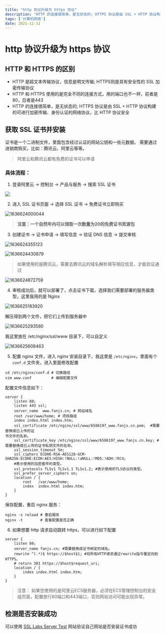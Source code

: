 ```yaml
---
title: "http 协议升级为 https 协议"
description: "HTTP 的连接很简单，是无状态的; HTTPS 协议是由 SSL + HTTP 协议构建的可进行加密传输、身份认证的网络协议，比 HTTP 协议安全。"
tags: ['计算机网络']
date: 2021-11-11
---
```


# http 协议升级为 https 协议

## HTTP 和 HTTPS 的区别

- HTTP 是超文本传输协议，信息是明文传输; HTTPS则是具有安全性的 SSL 加密传输协议
- HTTP 和 HTTPS 使用的是完全不同的连接方式，用的端口也不一样，前者是80，后者是443
- HTTP 的连接很简单，是无状态的; HTTPS 协议是由 SSL + HTTP 协议构建的可进行加密传输、身份认证的网络协议，比 HTTP 协议安全

## 获取 SSL 证书并安装

证书是一个二进制文件，里面包含经过认证的网站公钥和一些元数据。 需要通过进销商购买，比如：腾讯云、阿里云等等。

> 阿里云和腾讯云都有免费的证书可以申请

### 具体流程：

1. 登录阿里云 -> 控制台 -> 产品与服务 -> 搜索 SSL 证书

![](https://picbed-1258935921.cos.ap-guangzhou.myqcloud.com/20230616151048.png)

2. 进入 SSL 证书页面 -> 选择 SSL 证书 -> 免费证书立即购买

![1636624000044](https://picbed-1258935921.cos.ap-guangzhou.myqcloud.com/20230616151228.png)

> **注意：一个自然年内可以领取一次数量为20的免费证书资源包**

3. 创建证书 -> 证书申请 -> 填写信息 -> 验证 DNS 信息 -> 提交审核

![1636624355123](https://picbed-1258935921.cos.ap-guangzhou.myqcloud.com/20230616151250.png)

![1636624430879](https://picbed-1258935921.cos.ap-guangzhou.myqcloud.com/20230616151258.png)

> 如果使用的是腾讯云，需要去腾讯云的域名解析填写相应信息，才能验证通过

![1636624872759](https://picbed-1258935921.cos.ap-guangzhou.myqcloud.com/20230616151317.png)

4. 审核成功后，就可以部署了，点击证书下载，选择我们需要部署的服务器类型，这里我用的是 Nginx

![1636625183920](https://picbed-1258935921.cos.ap-guangzhou.myqcloud.com/20230616151336.png)

解压得到两个文件，把它们上传到服务器中

![1636625293580](https://picbed-1258935921.cos.ap-guangzhou.myqcloud.com/20230616151350.png)

我这里放在 /etc/nginx/ssl/www 目录下，可以自定义

![1636625608463](https://picbed-1258935921.cos.ap-guangzhou.myqcloud.com/20230616151403.png)

5. 配置 nginx 文件，进入 nginx 安装目录下，我这里是 `/etc/nginx`，里面有个 `conf.d` 文件夹，进入里面修改配置

```shell
cd /etc/nginx/conf.d # 切换路径
vim www.conf         # 编辑配置文件
```

配置文件信息如下：

```shell
server {
    listen 80;
    listen 443 ssl;
    server_name  www.fanjs.cn; # 网站域名
    root /var/www/home; # 项目路径
    index index.html index.htm;
    ssl_certificate /etc/nginx/ssl/www/6586197_www.fanjs.cn.pem;  #需要替换成已上传的证
书文件的名称。
    ssl_certificate_key /etc/nginx/ssl/www/6586197_www.fanjs.cn.key; #需要替换成已上传的证书私钥文件的名称。
    ssl_session_timeout 5m;
    ssl_ciphers ECDHE-RSA-AES128-GCM-SHA256:ECDHE:ECDH:AES:HIGH:!NULL:!aNULL:!MD5:!ADH:!RC4;
    #表示使用的加密套件的类型。
    ssl_protocols TLSv1 TLSv1.1 TLSv1.2; #表示使用的TLS协议的类型。
    ssl_prefer_server_ciphers on;
    location / {
        root   /var/www/home;
        index  index.html index.htm;
    }
}
```

保存配置，重启 nginx 服务：

```shell
nginx -s reload # 重启服务
nginx -t        # 查看配置是否正确
```

6. 如果想要 http 请求自动跳转 https，可以进行如下配置

```shell
server {
    listen 80;
    server_name fanjs.cn; #需要替换成证书绑定的域名。
    rewrite ^(.*)$ https://$host$1; #将所有HTTP请求通过rewrite指令重定向到HTTPS。
    # return 301 https://$host$request_uri;
    location / {
        index index.html index.htm;
    }
}
```

> 注意： 如果您使用的是阿里云ECS服务器，必须在ECS管理控制台的安全组页面，配置放行80端口和443端口，否则网站访问可能出现异常。

## 检测是否安装成功

可以使用 [SSL Labs Server Test](https://www.ssllabs.com/ssltest/analyze.html) 网站验证自己网站是否安装证书成功
